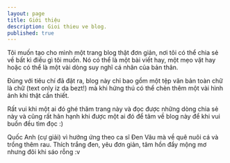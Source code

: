 ```yaml
---
layout: page
title: Giới thiệu
description: Gioi thieu ve blog.
published: true
---
```

Tôi muốn tạo cho mình một trang blog thật đơn giản, nơi tôi có thể chia sẻ về bất kì điều gì tôi muốn. Nó có thể là một bài viết hay, một mẹo vặt hay hoặc có thể là một vài dòng suy nghĩ cá nhân của bản thân.

Đúng với tiêu chí đã đặt ra, blog này chỉ bao gồm một tệp văn bản toàn chữ là chữ (text only iz da bezt!) mà khi hứng thú có thể chèn thêm một vài hình ảnh khi thật cần thiết. 

Rất vui khi một ai đó ghé thăm trang này và đọc được những dòng chia sẻ này và cũng rất hân hạnh khi được một ai đó để tâm về blog này để khi vui buồn đều tìm đọc :)

Quốc Anh (cự giải) vì hưởng ứng theo ca sĩ Đen Vâu mà về quê nuôi cá và trồng thêm rau. Thích trắng đen, yêu đơn giản, tâm hồn đầy mộng mơ nhưng đôi khi sáo rỗng :v
